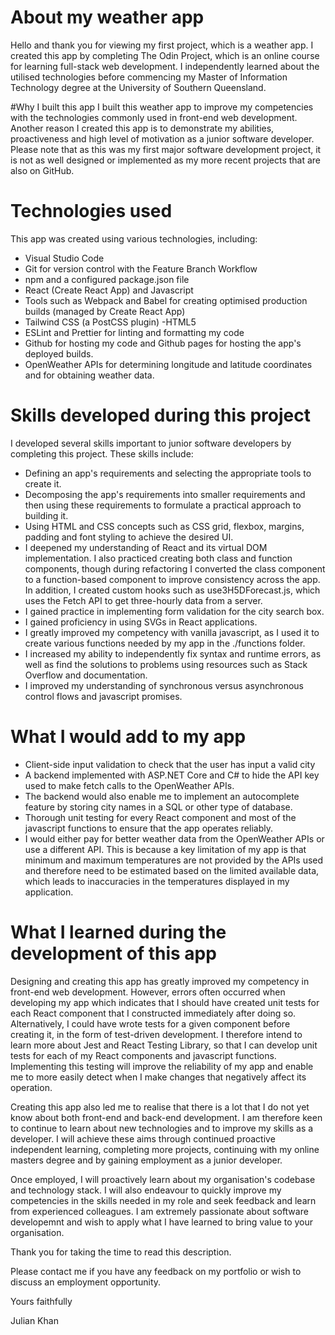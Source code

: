 # About my weather app

Hello and thank you for viewing my first project, which is a weather app. I created this app by completing The Odin Project, which is an online course for learning full-stack web development. I independently learned about the utilised technologies before commencing my Master of Information Technology degree at the University of Southern Queensland.

#Why I built this app
I built this weather app to improve my competencies with the technologies commonly used in front-end web development. Another reason I created this app is to demonstrate my abilities, proactiveness and high level of motivation as a junior software developer. Please note that as this was my first major software development project, it is not as well designed or implemented as my more recent projects that are also on GitHub.

# Technologies used
This app was created using various technologies, including:
- Visual Studio Code
- Git for version control with the Feature Branch Workflow
- npm and a configured package.json file
- React (Create React App) and Javascript
- Tools such as Webpack and Babel for creating optimised production builds (managed by Create React App)
- Tailwind CSS (a PostCSS plugin)
-HTML5
- ESLint and Prettier for linting and formatting my code
- Github for hosting my code and Github pages for hosting the app's deployed builds.
- OpenWeather APIs for determining longitude and latitude coordinates and for obtaining weather data.

# Skills developed during this project
I developed several skills important to junior software developers by completing this project. These skills include:
- Defining an app's requirements and selecting the appropriate tools to create it.
- Decomposing the app's requirements into smaller requirements and then using these requirements to formulate a practical approach to building it.
- Using HTML and CSS concepts such as CSS grid, flexbox, margins, padding and font styling to achieve the desired UI.
- I deepened my understanding of React and its virtual DOM implementation. I also practiced creating both class and function components, though during refactoring I converted the class component to a function-based component to improve consistency across the app. In addition, I created custom hooks such as use3H5DForecast.js, which uses the Fetch API to get three-hourly data from a server.
- I gained practice in implementing form validation for the city search box.
- I gained proficiency in using SVGs in React applications.
- I greatly improved my competency with vanilla javascript, as I used it to create various functions needed by my app in the ./functions folder.
- I increased my ability to independently fix syntax and runtime errors, as well as find the solutions to problems using resources such as Stack Overflow and documentation.
- I improved my understanding of synchronous versus asynchronous control flows and javascript promises.

# What I would add to my app
- Client-side input validation to check that the user has input a valid city
- A backend implemented with ASP.NET Core and C# to hide the API key used to make fetch calls to the OpenWeather APIs.
- The backend would also enable me to implement an autocomplete feature by storing city names in a SQL or other type of database.
- Thorough unit testing for every React component and most of the javascript functions to ensure that the app operates reliably.
- I would either pay for better weather data from the OpenWeather APIs or use a different API. This is because a key limitation of my app is that minimum and maximum temperatures are not provided by the APIs used and therefore need to be estimated based on the limited available data, which leads to inaccuracies in the temperatures displayed in my application. 

# What I learned during the development of this app
Designing and creating this app has greatly improved my competency in front-end web development. However, errors often occurred when developing my app which indicates that I should have created unit tests for each React component that I constructed immediately after doing so. Alternatively, I could have wrote tests for a given component before creating it, in the form of test-driven development. I therefore intend to learn more about Jest and React Testing Library, so that I can develop unit tests for each of my React components and javascript functions. Implementing this testing will improve the reliability of my app and enable me to more easily detect when I make changes that negatively affect its operation.

Creating this app also led me to realise that there is a lot that I do not yet know about both front-end and back-end development. I am therefore keen to continue to learn about new technologies and to improve my skills as a developer. I will achieve these aims through continued proactive independent learning, completing more projects, continuing with my online masters degree and by gaining employment as a junior developer.

Once employed, I will proactively learn about my organisation's codebase and technology stack. I will also endeavour to quickly improve my competencies in the skills needed in my role and seek feedback and learn from experienced colleagues. I am extremely passionate about software developemnt and wish to apply what I have learned to bring value to your organisation.

Thank you for taking the time to read this description. 

Please contact me if you have any feedback on my portfolio or wish to discuss an employment opportunity.

Yours faithfully

Julian Khan




